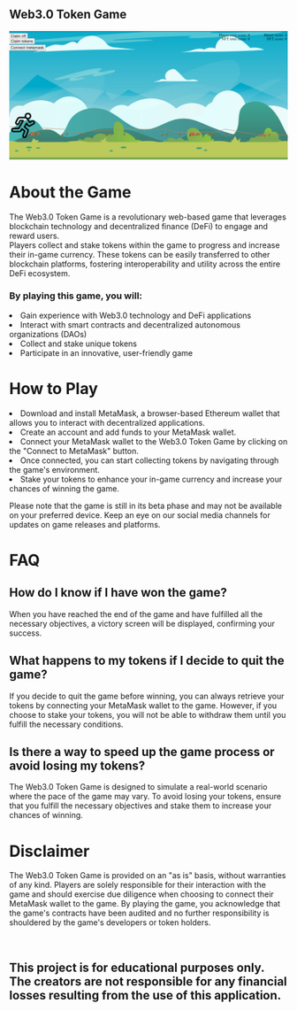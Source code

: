 ##  Web3.0 Token Game
<img src='./imgs/read-1.png'>

# About the Game 

The Web3.0 Token Game is a revolutionary web-based game that leverages blockchain technology and decentralized finance (DeFi) to engage and reward users.
<br>
Players collect and stake tokens within the game to progress and increase their in-game currency. These tokens can be easily transferred to other blockchain platforms, fostering interoperability and utility across the entire DeFi ecosystem.

### By playing this game, you will:
<li>Gain experience with Web3.0 technology and DeFi applications</li>
<li>Interact with smart contracts and decentralized autonomous organizations (DAOs)</li>
<li>Collect and stake unique tokens</li>
<li>Participate in an innovative, user-friendly game</li>

# How to Play
<li>Download and install MetaMask, a browser-based Ethereum wallet that allows you to interact with decentralized applications.</li>
<li>Create an account and add funds to your MetaMask wallet.</li>
<li>Connect your MetaMask wallet to the Web3.0 Token Game by clicking on the "Connect to MetaMask" button.</li>
<li>Once connected, you can start collecting tokens by navigating through the game's environment.</li>
<li>Stake your tokens to enhance your in-game currency and increase your chances of winning the game.</li>



<p>Please note that the game is still in its beta phase and may not be available on your preferred device. Keep an eye on our social media channels for updates on game releases and platforms.</p>

# FAQ

## How do I know if I have won the game?

<p>When you have reached the end of the game and have fulfilled all the necessary objectives, a victory screen will be displayed, confirming your success.</p>

## What happens to my tokens if I decide to quit the game?

<p>If you decide to quit the game before winning, you can always retrieve your tokens by connecting your MetaMask wallet to the game. However, if you choose to stake your tokens, you will not be able to withdraw them until you fulfill the necessary conditions.</p>

## Is there a way to speed up the game process or avoid losing my tokens?

<p>The Web3.0 Token Game is designed to simulate a real-world scenario where the pace of the game may vary. To avoid losing your tokens, ensure that you fulfill the necessary objectives and stake them to increase your chances of winning.</p>


# Disclaimer

<p>The Web3.0 Token Game is provided on an "as is" basis, without warranties of any kind. Players are solely responsible for their interaction with the game and should exercise due diligence when choosing to connect their MetaMask wallet to the game. By playing the game, you acknowledge that the game's contracts have been audited and no further responsibility is shouldered by the game's developers or token holders.</p>
<br>



## This project is for educational purposes only. The creators are not responsible for any financial losses resulting from the use of this application. 